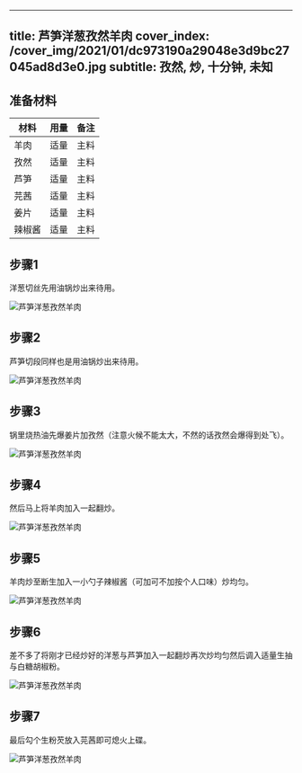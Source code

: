 
---
title: 芦笋洋葱孜然羊肉
cover_index: /cover_img/2021/01/dc973190a29048e3d9bc27045ad8d3e0.jpg
subtitle: 孜然, 炒, 十分钟, 未知
---

## 准备材料

| 材料     | 用量 | 备注|
| ------- | ----- | --- |
| 羊肉 | 适量| 主料 |
| 孜然 | 适量| 主料 |
| 芦笋 | 适量| 主料 |
| 芫茜 | 适量| 主料 |
| 姜片 | 适量| 主料 |
| 辣椒酱 | 适量| 主料 |

## 步骤1

洋葱切丝先用油锅炒出来待用。

![芦笋洋葱孜然羊肉](https://i8.meishichina.com/attachment/recipe/201010/201010251022470.jpg?x-oss-process=style/p320) 

## 步骤2

芦笋切段同样也是用油锅炒出来待用。

![芦笋洋葱孜然羊肉](https://i8.meishichina.com/attachment/recipe/201010/201010251024267.jpg?x-oss-process=style/p320) 

## 步骤3

锅里烧热油先爆姜片加孜然（注意火候不能太大，不然的话孜然会爆得到处飞）。

![芦笋洋葱孜然羊肉](https://i8.meishichina.com/attachment/recipe/201010/201010251025480.jpg?x-oss-process=style/p320) 

## 步骤4

然后马上将羊肉加入一起翻炒。

![芦笋洋葱孜然羊肉](https://i8.meishichina.com/attachment/recipe/201010/201010251028124.jpg?x-oss-process=style/p320) 

## 步骤5

羊肉炒至断生加入一小勺子辣椒酱（可加可不加按个人口味）炒均匀。

![芦笋洋葱孜然羊肉](https://i8.meishichina.com/attachment/recipe/201010/201010251030396.jpg?x-oss-process=style/p320) 

## 步骤6

差不多了将刚才已经炒好的洋葱与芦笋加入一起翻炒再次炒均匀然后调入适量生抽与白糖胡椒粉。

![芦笋洋葱孜然羊肉](https://i8.meishichina.com/attachment/recipe/201010/201010251032285.jpg?x-oss-process=style/p320) 

## 步骤7

最后勾个生粉芡放入芫茜即可熄火上碟。

![芦笋洋葱孜然羊肉](https://i8.meishichina.com/attachment/recipe/201010/201010251034011.jpg?x-oss-process=style/p320) 

